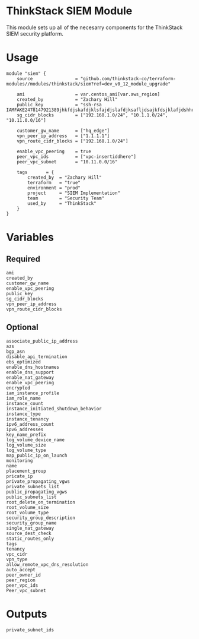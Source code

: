ThinkStack SIEM Module
=====================================

This module sets up all of the necesarry components for the ThinkStack SIEM security platform.

# Usage
    module "siem" {
        source                = "github.com/thinkstack-co/terraform-modules//modules/thinkstack/siem?ref=dev_v0_12_module_upgrade"

        ami                   = var.centos_ami[var.aws_region]
        created_by            = "Zachary Hill"
        public_key            = "ssh-rsa IAMFAKE2478147921389jhkfdjskafdjklsfajdjslafdjksafljdsajkfdsjklafjdshhr32bn=="
        sg_cidr_blocks        = ["192.168.1.0/24", "10.1.1.0/24", "10.11.0.0/16"]

        customer_gw_name      = ["hq_edge"]
        vpn_peer_ip_address   = ["1.1.1.1"]
        vpn_route_cidr_blocks = ["192.168.1.0/24"]

        enable_vpc_peering    = true
        peer_vpc_ids          = ["vpc-insertiddhere"]
        peer_vpc_subnet       = "10.11.0.0/16"

        tags       = {
            created_by  = "Zachary Hill"
            terraform   = "true"
            environment = "prod"
            project     = "SIEM Implementation"
            team        = "Security Team"
            used_by     = "ThinkStack"
        }
    }

# Variables
## Required
    ami
    created_by
    customer_gw_name
    enable_vpc_peering
    public_key
    sg_cidr_blocks
    vpn_peer_ip_address
    vpn_route_cidr_blocks

## Optional
    associate_public_ip_address
    azs
    bgp_asn
    disable_api_termination
    ebs_optimized
    enable_dns_hostnames
    enable_dns_support
    enable_nat_gateway
    enable_vpc_peering
    encrypted
    iam_instance_profile
    iam_role_name
    instance_count
    instance_initiated_shutdown_behavior
    instance_type
    instance_tenancy
    ipv6_address_count
    ipv6_addresses
    key_name_prefix
    log_volume_device_name
    log_volume_size
    log_volume_type
    map_public_ip_on_launch
    monitoring
    name
    placement_group
    pricate_ip
    private_propagating_vgws
    private_subnets_list
    public_propagating_vgws
    public_subnets_list
    root_delete_on_termination
    root_volume_size
    root_volume_type
    security_group_description
    security_group_name
    single_nat_gateway
    source_dest_check
    static_routes_only
    tags
    tenancy
    vpc_cidr
    vpn_type
    allow_remote_vpc_dns_resolution
    auto_accept
    peer_owner_id
    peer_region
    peer_vpc_ids
    Peer_vpc_subnet

# Outputs
    private_subnet_ids
